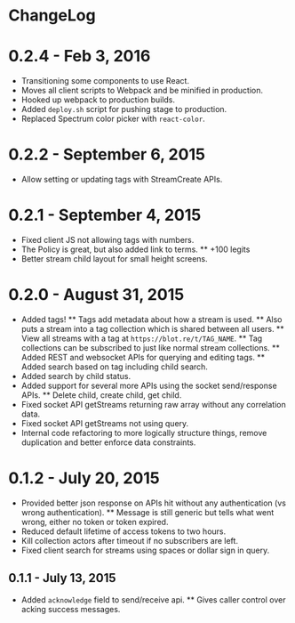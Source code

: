 # ChangeLog

# 0.2.4 - Feb 3, 2016
* Transitioning some components to use React.
* Moves all client scripts to Webpack and be minified in production.
* Hooked up webpack to production builds.
* Added `deploy.sh` script for pushing stage to production.
* Replaced Spectrum color picker with `react-color`.

# 0.2.2 - September 6, 2015
* Allow setting or updating tags with StreamCreate APIs.

# 0.2.1 - September 4, 2015
* Fixed client JS not allowing tags with numbers.
* The Policy is great, but also added link to terms.
** +100 legits
* Better stream child layout for small height screens.

# 0.2.0 - August 31, 2015
* Added tags!
** Tags add metadata about how a stream is used.
** Also puts a stream into a tag collection which is shared between all users.
** View all streams with a tag at `https://blot.re/t/TAG_NAME`.
** Tag collections can be subscribed to just like normal stream collections.
** Added REST and websocket APIs for querying and editing tags.
** Added search based on tag including child search.
* Added search by child status.
* Added support for several more APIs using the socket send/response APIs.
** Delete child, create child, get child.
* Fixed socket API getStreams returning raw array without any correlation data.
* Fixed socket API getStreams not using query.
* Internal code refactoring to more logically structure things, remove duplication and better enforce data constraints.

# 0.1.2 - July 20, 2015
* Provided better json response on APIs hit without any authentication (vs wrong authentication).
** Message is still generic but tells what went wrong, either no token or token expired.
* Reduced default lifetime of access tokens to two hours.
* Kill collection actors after timeout if no subscribers are left.
* Fixed client search for streams using spaces or dollar sign in query.

## 0.1.1 - July 13, 2015
* Added `acknowledge` field to send/receive api.
** Gives caller control over acking success messages.
